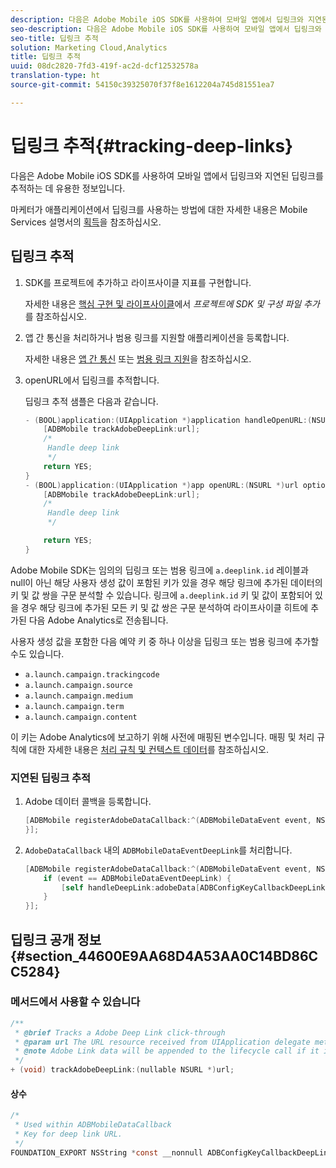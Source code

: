 ```yaml
---
description: 다음은 Adobe Mobile iOS SDK를 사용하여 모바일 앱에서 딥링크와 지연된 딥링크를 추적하는 데 유용한 정보입니다.
seo-description: 다음은 Adobe Mobile iOS SDK를 사용하여 모바일 앱에서 딥링크와 지연된 딥링크를 추적하는 데 유용한 정보입니다.
seo-title: 딥링크 추적
solution: Marketing Cloud,Analytics
title: 딥링크 추적
uuid: 08dc2820-7fd3-419f-ac2d-dcf12532578a
translation-type: ht
source-git-commit: 54150c39325070f37f8e1612204a745d81551ea7

---
```



# 딥링크 추적{#tracking-deep-links}

다음은 Adobe Mobile iOS SDK를 사용하여 모바일 앱에서 딥링크와 지연된 딥링크를 추적하는 데 유용한 정보입니다.

마케터가 애플리케이션에서 딥링크를 사용하는 방법에 대한 자세한 내용은 Mobile Services 설명서의 [획득](/help/ios/acquisition-main/acquisition.md)을 참조하십시오.

## 딥링크 추적

1. SDK를 프로젝트에 추가하고 라이프사이클 지표를 구현합니다.

   자세한 내용은 [핵심 구현 및 라이프사이클](/help/ios/getting-started/dev-qs.md)에서 *프로젝트에 SDK 및 구성 파일 추가*&#x200B;를 참조하십시오.
1. 앱 간 통신을 처리하거나 범용 링크를 지원할 애플리케이션을 등록합니다.

   자세한 내용은 [앱 간 통신](https://developer.apple.com/library/ios/documentation/iPhone/Conceptual/iPhoneOSProgrammingGuide/Inter-AppCommunication/Inter-AppCommunication.html#//apple_ref/doc/uid/TP40007072-CH6-SW10) 또는 [범용 링크 지원](https://developer.apple.com/library/ios/documentation/General/Conceptual/AppSearch/UniversalLinks.html)을 참조하십시오.

1. openURL에서 딥링크를 추적합니다.

   딥링크 추적 샘플은 다음과 같습니다.

   ```objective-c
   - (BOOL)application:(UIApplication *)application handleOpenURL:(NSURL *)url { 
       [ADBMobile trackAdobeDeepLink:url]; 
       /* 
        Handle deep link 
        */ 
       return YES; 
   } 
   - (BOOL)application:(UIApplication *)app openURL:(NSURL *)url options:(NSDictionary<NSString *, id> *)options { 
       [ADBMobile trackAdobeDeepLink:url]; 
       /* 
        Handle deep link 
        */ 
   
       return YES; 
   }
   ```

Adobe Mobile SDK는 임의의 딥링크 또는 범용 링크에 `a.deeplink.id` 레이블과 null이 아닌 해당 사용자 생성 값이 포함된 키가 있을 경우 해당 링크에 추가된 데이터의 키 및 값 쌍을 구문 분석할 수 있습니다. 링크에 `a.deeplink.id` 키 및 값이 포함되어 있을 경우 해당 링크에 추가된 모든 키 및 값 쌍은 구문 분석하여 라이프사이클 히트에 추가된 다음 Adobe Analytics로 전송됩니다.

사용자 생성 값을 포함한 다음 예약 키 중 하나 이상을 딥링크 또는 범용 링크에 추가할 수도 있습니다.

* `a.launch.campaign.trackingcode`
* `a.launch.campaign.source`
* `a.launch.campaign.medium`
* `a.launch.campaign.term`
* `a.launch.campaign.content`

이 키는 Adobe Analytics에 보고하기 위해 사전에 매핑된 변수입니다. 매핑 및 처리 규칙에 대한 자세한 내용은 [처리 규칙 및 컨텍스트 데이터](/help/ios/getting-started/proc-rules.md)를 참조하십시오.

### 지연된 딥링크 추적

1. Adobe 데이터 콜백을 등록합니다.

   ```objective-c
   [ADBMobile registerAdobeDataCallback:^(ADBMobileDataEvent event, NSDictionary * _Nullable adobeData) { 
   }];
   ```

1. `AdobeDataCallback` 내의 `ADBMobileDataEventDeepLink`를 처리합니다.

   ```objective-c
   [ADBMobile registerAdobeDataCallback:^(ADBMobileDataEvent event, NSDictionary * _Nullable adobeData) { 
       if (event == ADBMobileDataEventDeepLink) { 
           [self handleDeepLink:adobeData[ADBConfigKeyCallbackDeepLink]]; 
       } 
   }];
   ```

## 딥링크 공개 정보 {#section_44600E9AA68D4A53AA0C14BD86CC5284}

### 메서드에서 사용할 수 있습니다

```objective-c
/** 
 * @brief Tracks a Adobe Deep Link click-through 
 * @param url The URL resource received from UIApplication delegate method. 
 * @note Adobe Link data will be appended to the lifecycle call if it is a launch event, otherwise an extra call will be sent. 
 */ 
+ (void) trackAdobeDeepLink:(nullable NSURL *)url;
```

#### 상수

```objective-c
/* 
 * Used within ADBMobileDataCallback 
 * Key for deep link URL. 
 */ 
FOUNDATION_EXPORT NSString *const __nonnull ADBConfigKeyCallbackDeepLink;
```

